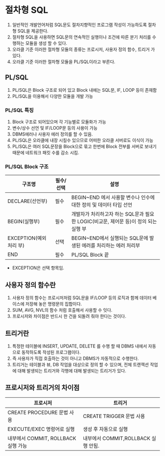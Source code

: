 # 절차형 SQL
1. 일반적인 개발언어처럼 SQL문도 절차지향적인 프로그램 작성이 가능하도록 절차 형 SQL을 제공한다.
2. 절차형 SQL을 사용하면 SQL문의 연속적인 실행이나 조건에 따른 분기 처리를 수행하는 모듈을 생성 할 수 있다.
3. 오라클 기준 이러한 절차형 모듈의 종류는 프로시저, 사용자 정의 함수, 트리거 가 있다.
4. 오라클 기준 이러한 절차형 모듈을 PL/SQL이라고 부른다.

## PL/SQL
1. PL/SQL은 Block 구조로 되어 있고 Block 내에는 SQL문, IF, LOOP 등이 존재함
2. PL/SQL을 이용해서 다양한 모듈을 개발 가능

### PL/SQL 특징
1. Block 구조로 되어있으며 각 기능별로 모듈화가 가능
2. 변수/상수 선언 및 IF/LOOP문 등의 사용이 가능
3. DBMS에러나 사용자 에러 정의를 할 수 있음.
4. PL/SQL은 오라클에 내장 시킬수 있으므로 어떠한 오라클 서버로도 이식이 가능
5. PL/SQL은 여러 SQL문장을 Block으로 묶고 한번에 Block 전부를 서버로 보내기 때문에 네트워크 패킷 수를 감소 시킴.

### PL/SQL Block 구조
구조명|필수/선택|설명
---|---|---
DECLARE(선언부)|필수|BEGIN~END 에서 사용할 변수나 인수에 대한 정의 및 데이터 타입 선언
BEGIN(실행부)|필수|개발자가 처리하고자 하는 SQL문과 필요한 LOGIC(비교문, 제어문 등)이 정의 되는 실행 부
EXCEPTION(예외 처리 부)|선택|BEGIN~END에서 실행되는 SQL문에 발생된 에러를 처리하는 에러 처리부
END|필수|PL/SQL Block 끝

* EXCEPTION은 선택 항목임.


## 사용자 정의 함수란
1. 사용자 정의 함수는 프로시저처럼 SQL문을 IF/LOOP 등의 로직과 함께 데이터 베이스에 저장해 놓은 명령문의 집합이다.
2. SUM, AVG, NVL의 함수 처럼 호출해서 사용할 수 잇다.
3. 프로시저와 차이점은 반드시 한 건을 되돌려 줘야 한다는 것이다.


## 트리거란
1. 특정한 테이블에 INSERT, UPDATE, DELETE 를 수행 할 때 DBMS 내에서 자동으로 동작하도록 작성된 프로그램이다.
2. 즉 사용자가 직접 호출하는 것이 아니고 DBMS가 자동적으로 수행한다.
3. 트리거는 테이블과 뷰, DB 작업을 대상으로 정의 할 수 있으며, 전체 트랜잭션 작업에 대해 발생되는 트리거와 각행에 대해 발생되는 트리거가 있다.

## 프로시저와 트리거의 차이점
프로시저|트리거
---|---
CREATE PROCEDURE 문법 사용| CREATE TRIGGER 문법 사용
EXECUTE/EXEC 명령어로 실행|생성 후 자동으로 실행
내부에서 COMMIT, ROLLBACK 실행 가능|내부에서 COMMIT,ROLLBACK 실행 안됨.